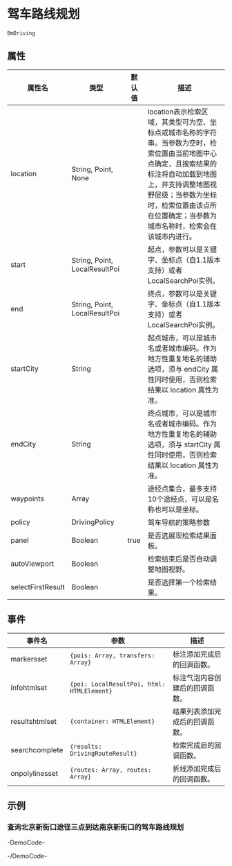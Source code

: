 # 驾车路线规划

`BmDriving`

## 属性

|属性名|类型 |默认值|描述|
|------|-----|------|----|
|location|String, Point, None||location表示检索区域，其类型可为空、坐标点或城市名称的字符串。当参数为空时，检索位置由当前地图中心点确定，且搜索结果的标注将自动加载到地图上，并支持调整地图视野层级；当参数为坐标时，检索位置由该点所在位置确定；当参数为城市名称时，检索会在该城市内进行。|
|start|String, Point, LocalResultPoi||起点，参数可以是关键字、坐标点（自1.1版本支持）或者LocalSearchPoi实例。|
|end|String, Point, LocalResultPoi||终点，参数可以是关键字、坐标点（自1.1版本支持）或者LocalSearchPoi实例。|
|startCity|String||起点城市，可以是城市名或者城市编码。作为地方性重复地名的辅助选项，须与 endCity 属性同时使用，否则检索结果以 location 属性为准。|
|endCity|String||终点城市，可以是城市名或者城市编码。作为地方性重复地名的辅助选项，须与 startCity 属性同时使用，否则检索结果以 location 属性为准。|
|waypoints|Array||途经点集合，最多支持10个途经点，可以是名称也可以是坐标。|
|policy|DrivingPolicy||驾车导航的策略参数|
|panel|Boolean|true|是否选展现检索结果面板。|
|autoViewport|Boolean||检索结束后是否自动调整地图视野。|
|selectFirstResult|Boolean||是否选择第一个检索结果。|

## 事件

|事件名|参数|描述|
|------|----|----|
|markersset|`{pois: Array, transfers: Array}`|标注添加完成后的回调函数。|
|infohtmlset|`{poi: LocalResultPoi, html: HTMLElement}`|标注气泡内容创建后的回调函数。|
|resultshtmlset|`{container: HTMLElement}`|结果列表添加完成后的回调函数。|
|searchcomplete|`{results: DrivingRouteResult}`|检索完成后的回调函数。|
|onpolylinesset|`{routes: Array, routes: Array}`|折线添加完成后的回调函数。|

## 示例


### 查询北京新街口途径三点到达南京新街口的驾车路线规划
-DemoCode-
<template>
  <div>
      <div>
        <button @click="leastDistance"> 最短距离 </button>
        <button @click="leastTime"> 最短时间 </button>
      </div>
      <baidu-map class="map" style="overflow:auto" center="北京" :zoom="16">
        <bm-driving start="天通苑北" end="宋家庄地铁站" :auto-viewport="true" :policy="policy" :panel="true" location="北京" :waypoints="['西二旗']">
        </bm-driving>
      </baidu-map>
    </div>
</template>

<script setup>
import { ref } from 'vue';

const policy = ref('');

const leastDistance = () => {
  policy.value = "BMAP_DRIVING_POLICY_LEAST_DISTANCE"
};
const leastTime = () => {
  policy.value = "BMAP_DRIVING_POLICY_LEAST_TIME"
};
</script>
-/DemoCode-